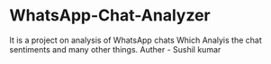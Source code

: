 # WhatsApp-Chat-Analyzer
It is a project on analysis of WhatsApp chats Which Analyis the chat sentiments and many other things.
Auther - Sushil kumar

